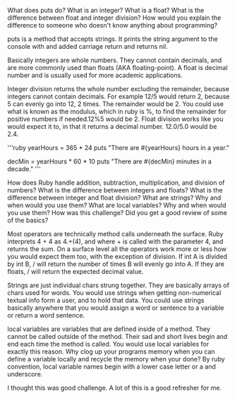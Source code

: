 What does puts do?
What is an integer? What is a float?
What is the difference between float and integer division? How would you explain the difference to someone who doesn't know anything about programming?

puts is a method that accepts strings. It prints the string argument to the console with and added carriage return and returns nil.

Basically integers are whole numbers. They cannot contain decimals, and are more commonly used than floats (AKA floating-point). A float is decimal number and is usually used for more academic applications.

Integer division returns the whole number excluding the remainder, because integers cannot contain decimals. For example 12/5 would return 2, because 5 can evenly go into 12, 2 times. The remainder would be 2. You could use what is known as the modulus, which in ruby is %, to find the remainder for positive numbers if needed.12%5 would be 2. Float division works like you would expect it to, in that it returns a decimal number. 12.0/5.0 would be 2.4.


'''ruby
yearHours = 365 * 24
puts "There are #{yearHours} hours in a year."

decMin = yearHours * 60 * 10
puts "There are #{decMin} minutes in a decade."
'''

How does Ruby handle addition, subtraction, multiplication, and division of numbers?
What is the difference between integers and floats?
What is the difference between integer and float division?
What are strings? Why and when would you use them?
What are local variables? Why and when would you use them?
How was this challenge? Did you get a good review of some of the basics?

Most operators are technically method calls underneath the surface. Ruby interprets 4 + 4 as 4.+(4), and where + is called with the parameter 4, and returns the sum. On a surface level all the operators work more or less how you would expect them too, with the exception of division. If int A is divided by int B, / will return the number of times B will evenly go into A. If they are floats, / will return the expected decimal value.

Strings are just individual chars strung together. They are basically arrays of chars used for words. You would use strings when getting non-numerical textual info form a user, and to hold that data. You could use strings basically anywhere that you would assign a word or sentence to a variable or return a word sentence.

local variables are variables that are defined inside of a method. They cannot be called outside of the method. Their sad and short lives begin and end each time the method is called. You would use local variables for exactly this reason. Why clog up your programs memory when you can define a variable locally and recycle the memory when your done? By ruby convention, local variable names begin with a lower case letter or a and underscore.

I thought this was good challenge. A lot of this is a good refresher for me.
